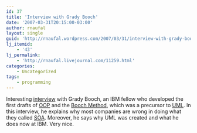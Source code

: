 ```yaml
---
id: 37
title: 'Interview with Grady Booch'
date: '2007-03-31T20:15:00-03:00'
author: rnaufal
layout: single
guid: 'http://rnaufal.wordpress.com/2007/03/31/interview-with-grady-booch/'
lj_itemid:
    - '43'
lj_permalink:
    - 'http://rnaufal.livejournal.com/11259.html'
categories:
    - Uncategorized
tags:
    - programming
---
```


Interesting [interview](http://www.gcn.com/print/25_20/41302-1.html) with Grady Booch, an IBM fellow who developed the first drafts of [OOP](http://en.wikipedia.org/wiki/Object-oriented_programming) and the [Booch Method](http://en.wikipedia.org/wiki/Booch_method), which was a precursor to [UML](http://en.wikipedia.org/wiki/Unified_Modeling_Language). In this interview, he explains why most companies are wrong in doing what they called [SOA](http://en.wikipedia.org/wiki/Service-oriented_architecture). Moreover, he says why UML was created and what he does now at IBM. Very nice.
